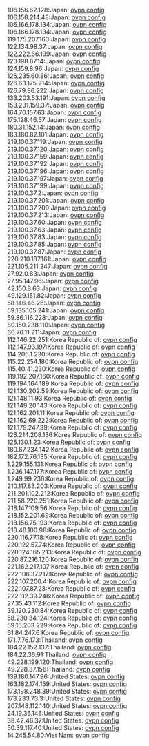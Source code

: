 106.156.62.128:Japan: [ovpn config](vpn/106_156_62_128.ovpn)  
106.158.214.48:Japan: [ovpn config](vpn/106_158_214_48.ovpn)  
106.166.178.134:Japan: [ovpn config](vpn/106_166_178_134.ovpn)  
106.166.178.134:Japan: [ovpn config](vpn/106_166_178_134.ovpn)  
119.175.207.163:Japan: [ovpn config](vpn/119_175_207_163.ovpn)  
122.134.98.37:Japan: [ovpn config](vpn/122_134_98_37.ovpn)  
122.222.66.199:Japan: [ovpn config](vpn/122_222_66_199.ovpn)  
123.198.87.14:Japan: [ovpn config](vpn/123_198_87_14.ovpn)  
124.159.8.96:Japan: [ovpn config](vpn/124_159_8_96.ovpn)  
126.235.60.86:Japan: [ovpn config](vpn/126_235_60_86.ovpn)  
126.63.175.214:Japan: [ovpn config](vpn/126_63_175_214.ovpn)  
126.79.86.222:Japan: [ovpn config](vpn/126_79_86_222.ovpn)  
133.203.53.191:Japan: [ovpn config](vpn/133_203_53_191.ovpn)  
153.231.159.37:Japan: [ovpn config](vpn/153_231_159_37.ovpn)  
164.70.157.63:Japan: [ovpn config](vpn/164_70_157_63.ovpn)  
175.128.46.57:Japan: [ovpn config](vpn/175_128_46_57.ovpn)  
180.31.152.14:Japan: [ovpn config](vpn/180_31_152_14.ovpn)  
183.180.82.101:Japan: [ovpn config](vpn/183_180_82_101.ovpn)  
219.100.37.119:Japan: [ovpn config](vpn/219_100_37_119.ovpn)  
219.100.37.120:Japan: [ovpn config](vpn/219_100_37_120.ovpn)  
219.100.37.159:Japan: [ovpn config](vpn/219_100_37_159.ovpn)  
219.100.37.192:Japan: [ovpn config](vpn/219_100_37_192.ovpn)  
219.100.37.196:Japan: [ovpn config](vpn/219_100_37_196.ovpn)  
219.100.37.197:Japan: [ovpn config](vpn/219_100_37_197.ovpn)  
219.100.37.199:Japan: [ovpn config](vpn/219_100_37_199.ovpn)  
219.100.37.2:Japan: [ovpn config](vpn/219_100_37_2.ovpn)  
219.100.37.201:Japan: [ovpn config](vpn/219_100_37_201.ovpn)  
219.100.37.209:Japan: [ovpn config](vpn/219_100_37_209.ovpn)  
219.100.37.213:Japan: [ovpn config](vpn/219_100_37_213.ovpn)  
219.100.37.60:Japan: [ovpn config](vpn/219_100_37_60.ovpn)  
219.100.37.63:Japan: [ovpn config](vpn/219_100_37_63.ovpn)  
219.100.37.83:Japan: [ovpn config](vpn/219_100_37_83.ovpn)  
219.100.37.85:Japan: [ovpn config](vpn/219_100_37_85.ovpn)  
219.100.37.87:Japan: [ovpn config](vpn/219_100_37_87.ovpn)  
220.210.187.161:Japan: [ovpn config](vpn/220_210_187_161.ovpn)  
221.105.211.247:Japan: [ovpn config](vpn/221_105_211_247.ovpn)  
27.92.0.83:Japan: [ovpn config](vpn/27_92_0_83.ovpn)  
27.95.147.96:Japan: [ovpn config](vpn/27_95_147_96.ovpn)  
42.150.8.63:Japan: [ovpn config](vpn/42_150_8_63.ovpn)  
49.129.151.82:Japan: [ovpn config](vpn/49_129_151_82.ovpn)  
58.146.46.26:Japan: [ovpn config](vpn/58_146_46_26.ovpn)  
59.135.105.241:Japan: [ovpn config](vpn/59_135_105_241.ovpn)  
59.86.116.228:Japan: [ovpn config](vpn/59_86_116_228.ovpn)  
60.150.238.110:Japan: [ovpn config](vpn/60_150_238_110.ovpn)  
60.70.11.211:Japan: [ovpn config](vpn/60_70_11_211.ovpn)  
112.146.22.251:Korea Republic of: [ovpn config](vpn/112_146_22_251.ovpn)  
112.147.93.197:Korea Republic of: [ovpn config](vpn/112_147_93_197.ovpn)  
114.206.1.230:Korea Republic of: [ovpn config](vpn/114_206_1_230.ovpn)  
115.22.254.180:Korea Republic of: [ovpn config](vpn/115_22_254_180.ovpn)  
115.40.41.230:Korea Republic of: [ovpn config](vpn/115_40_41_230.ovpn)  
119.192.207.160:Korea Republic of: [ovpn config](vpn/119_192_207_160.ovpn)  
119.194.164.189:Korea Republic of: [ovpn config](vpn/119_194_164_189.ovpn)  
121.130.202.59:Korea Republic of: [ovpn config](vpn/121_130_202_59.ovpn)  
121.148.11.93:Korea Republic of: [ovpn config](vpn/121_148_11_93.ovpn)  
121.149.20.143:Korea Republic of: [ovpn config](vpn/121_149_20_143.ovpn)  
121.162.201.11:Korea Republic of: [ovpn config](vpn/121_162_201_11.ovpn)  
121.162.69.222:Korea Republic of: [ovpn config](vpn/121_162_69_222.ovpn)  
121.179.247.39:Korea Republic of: [ovpn config](vpn/121_179_247_39.ovpn)  
123.214.208.136:Korea Republic of: [ovpn config](vpn/123_214_208_136.ovpn)  
125.130.1.23:Korea Republic of: [ovpn config](vpn/125_130_1_23.ovpn)  
180.67.234.142:Korea Republic of: [ovpn config](vpn/180_67_234_142.ovpn)  
182.172.76.135:Korea Republic of: [ovpn config](vpn/182_172_76_135.ovpn)  
1.229.155.131:Korea Republic of: [ovpn config](vpn/1_229_155_131.ovpn)  
1.236.147.177:Korea Republic of: [ovpn config](vpn/1_236_147_177.ovpn)  
1.249.99.236:Korea Republic of: [ovpn config](vpn/1_249_99_236.ovpn)  
210.117.83.203:Korea Republic of: [ovpn config](vpn/210_117_83_203.ovpn)  
211.201.102.212:Korea Republic of: [ovpn config](vpn/211_201_102_212.ovpn)  
211.58.220.251:Korea Republic of: [ovpn config](vpn/211_58_220_251.ovpn)  
218.147.109.56:Korea Republic of: [ovpn config](vpn/218_147_109_56.ovpn)  
218.152.201.69:Korea Republic of: [ovpn config](vpn/218_152_201_69.ovpn)  
218.156.75.193:Korea Republic of: [ovpn config](vpn/218_156_75_193.ovpn)  
218.48.100.98:Korea Republic of: [ovpn config](vpn/218_48_100_98.ovpn)  
220.116.77.18:Korea Republic of: [ovpn config](vpn/220_116_77_18.ovpn)  
220.122.57.74:Korea Republic of: [ovpn config](vpn/220_122_57_74.ovpn)  
220.124.165.213:Korea Republic of: [ovpn config](vpn/220_124_165_213.ovpn)  
220.87.216.120:Korea Republic of: [ovpn config](vpn/220_87_216_120.ovpn)  
221.162.217.107:Korea Republic of: [ovpn config](vpn/221_162_217_107.ovpn)  
222.106.37.217:Korea Republic of: [ovpn config](vpn/222_106_37_217.ovpn)  
222.107.200.4:Korea Republic of: [ovpn config](vpn/222_107_200_4.ovpn)  
222.107.87.23:Korea Republic of: [ovpn config](vpn/222_107_87_23.ovpn)  
222.112.39.246:Korea Republic of: [ovpn config](vpn/222_112_39_246.ovpn)  
27.35.43.112:Korea Republic of: [ovpn config](vpn/27_35_43_112.ovpn)  
39.120.230.84:Korea Republic of: [ovpn config](vpn/39_120_230_84.ovpn)  
58.230.34.124:Korea Republic of: [ovpn config](vpn/58_230_34_124.ovpn)  
59.16.203.229:Korea Republic of: [ovpn config](vpn/59_16_203_229.ovpn)  
61.84.247.6:Korea Republic of: [ovpn config](vpn/61_84_247_6.ovpn)  
171.7.76.173:Thailand: [ovpn config](vpn/171_7_76_173.ovpn)  
184.22.152.137:Thailand: [ovpn config](vpn/184_22_152_137.ovpn)  
184.22.36.91:Thailand: [ovpn config](vpn/184_22_36_91.ovpn)  
49.228.199.120:Thailand: [ovpn config](vpn/49_228_199_120.ovpn)  
49.228.37.156:Thailand: [ovpn config](vpn/49_228_37_156.ovpn)  
139.180.147.96:United States: [ovpn config](vpn/139_180_147_96.ovpn)  
163.182.174.159:United States: [ovpn config](vpn/163_182_174_159.ovpn)  
173.198.248.39:United States: [ovpn config](vpn/173_198_248_39.ovpn)  
173.233.73.3:United States: [ovpn config](vpn/173_233_73_3.ovpn)  
207.148.112.140:United States: [ovpn config](vpn/207_148_112_140.ovpn)  
24.19.36.146:United States: [ovpn config](vpn/24_19_36_146.ovpn)  
38.42.46.37:United States: [ovpn config](vpn/38_42_46_37.ovpn)  
50.39.117.40:United States: [ovpn config](vpn/50_39_117_40.ovpn)  
14.245.54.80:Viet Nam: [ovpn config](vpn/14_245_54_80.ovpn)  
